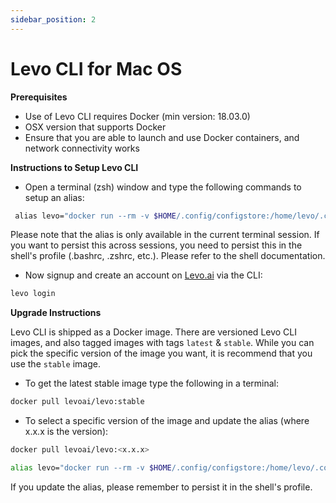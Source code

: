 ```yaml
---
sidebar_position: 2
---
```


# Levo CLI for Mac OS
**Prerequisites**

*   Use of Levo CLI requires Docker (min version: 18.03.0)
*   OSX version that supports Docker
*   Ensure that you are able to launch and use Docker containers, and network connectivity works

**Instructions to Setup Levo CLI**

*   Open a terminal (zsh) window and type the following commands to setup an alias:

```bash
 alias levo="docker run --rm -v $HOME/.config/configstore:/home/levo/.config/configstore:rw -v $HOME:/home/levo/schemas:ro -e HOST_SCHEMA_DIR=$HOME -e TERM=xterm-256color -ti levoai/levo:stable"
```

Please note that the alias is only available in the current terminal session. If you want to persist this across sessions, you need to persist this in the shell's profile (.bashrc, .zshrc, etc.). Please refer to the shell documentation.


*   Now signup and create an account on [Levo.ai](https://Levo.ai) via the CLI:

```bash
levo login
```

**Upgrade Instructions**

Levo CLI is shipped as a Docker image. There are versioned Levo CLI images, and also tagged images with tags `latest` & `stable`. While you can pick the specific version of the image you want, it is recommend that you use the `stable` image.

*   To get the latest stable image type the following in a terminal:

```bash
docker pull levoai/levo:stable
```

*   To select a specific version of the image and update the alias (where x.x.x is the version):

```bash
docker pull levoai/levo:<x.x.x>

alias levo="docker run --rm -v $HOME/.config/configstore:/home/levo/.config/configstore:rw -v $HOME/:/home/levo/schemas:ro -e HOST_SCHEMA_DIR=$HOME -e TERM=xterm-256color -ti levoai/levo:<x.x.x>"
```

If you update the alias, please remember to persist it in the shell's profile.
